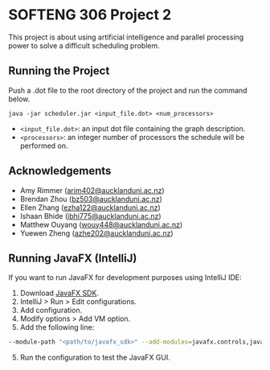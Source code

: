 # SOFTENG 306 Project 2
This project is about using artificial intelligence and parallel processing power to solve a difficult scheduling problem.

## Running the Project
Push a .dot file to the root directory of the project and run the command below. 
```
java -jar scheduler.jar <input_file.dot> <num_processors>
```
- `<input_file.dot>`: an input dot file containing the graph description.
- `<processors>`: an integer number of processors the schedule will be performed on.

## Acknowledgements
- Amy Rimmer (arim402@aucklanduni.ac.nz)
- Brendan Zhou (bz503@aucklanduni.ac.nz)
- Ellen Zhang (ezha122@aucklanduni.ac.nz)
- Ishaan Bhide (ibhi775@aucklanduni.ac.nz)
- Matthew Ouyang (wouy448@aucklanduni.ac.nz)
- Yuewen Zheng (azhe202@aucklanduni.ac.nz)

## Running JavaFX (IntelliJ)
If you want to run JavaFX for development purposes using IntelliJ IDE:
1. Download [JavaFX SDK](https://gluonhq.com/products/javafx/).
2. IntelliJ > Run > Edit configurations.
3. Add configuration.
3. Modify options > Add VM option.
4. Add the following line:
```bash
--module-path "<path/to/javafx_sdk>" --add-modules=javafx.controls,javafx.fxml
```
5. Run the configuration to test the JavaFX GUI.


